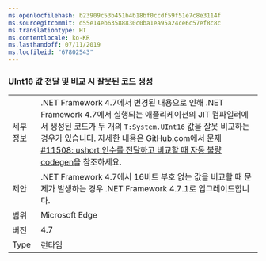 ```yaml
---
ms.openlocfilehash: b23909c53b451b4b18bf0ccdf59f51e7c8e3114f
ms.sourcegitcommit: d55e14eb63588830c0ba1ea95a24ce6c57ef8c8c
ms.translationtype: HT
ms.contentlocale: ko-KR
ms.lasthandoff: 07/11/2019
ms.locfileid: "67802543"
---
```

### <a name="incorrect-code-generation-when-passing-and-comparing-uint16-values"></a>UInt16 값 전달 및 비교 시 잘못된 코드 생성

|   |   |
|---|---|
|세부 정보|.NET Framework 4.7에서 변경된 내용으로 인해 .NET Framework 4.7에서 실행되는 애플리케이션의 JIT 컴파일러에서 생성된 코드가 두 개의 <code>T:System.UInt16</code> 값을 잘못 비교하는 경우가 있습니다. 자세한 내용은 GitHub.com에서 [문제 #11508: ushort 인수를 전달하고 비교할 때 자동 불량 codegen](https://github.com/dotnet/coreclr/issues/11508)을 참조하세요.|
|제안|.NET Framework 4.7에서 16비트 부호 없는 값을 비교할 때 문제가 발생하는 경우 .NET Framework 4.7.1로 업그레이드합니다.|
|범위|Microsoft Edge|
|버전|4.7|
|Type|런타임|


